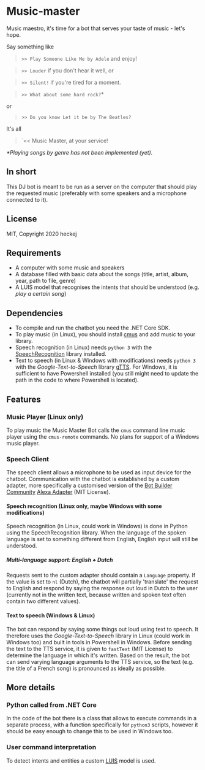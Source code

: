 # Music-master
Music maestro, it's time for a bot that serves your taste of music - let's hope.

Say something like 
> `>> Play Someone Like Me by Adele` and enjoy! 

> `>> Louder` if you don't hear it well, or 

> `>> Silent!` if you're tired for a moment.

> `>> What about some hard rock?`* 

or 

> `>> Do you know Let it be by The Beatles?`

It's all
> `<< Music Master, at your service!

_*Playing songs by genre has not been implemented (yet)._

## In short
This DJ bot is meant to be run as a server on the computer that should play the requested music (preferably with some speakers and a microphone connected to it).

## License
MIT, Copyright 2020 heckej

## Requirements
* A computer with some music and speakers
* A database filled with basic data about the songs (title, artist, album, year, path to file, genre)
* A LUIS model that recognises the intents that should be understood (e.g. _play a certain song_)

## Dependencies
* To compile and run the chatbot you need the .NET Core SDK.
* To play music (in Linux), you should install [cmus](https://cmus.github.io/) and add music to your library.
* Speech recognition (in Linux) needs `python 3` with the [SpeechRecognition](https://pypi.org/project/SpeechRecognition/) library installed.
* Text to speech (in Linux & Windows with modifications) needs `python 3` with the _Google-Text-to-Speech_ library [gTTS](https://pypi.org/project/gTTS/). For Windows, it is sufficient to have Powershell installed (you still might need to update the path in the code to where Powershell is located).

## Features
### Music Player (Linux only)
To play music the Music Master Bot calls the `cmus` command line music player using the `cmus-remote` commands. No plans for support of a Windows music player.

### Speech Client
The speech client allows a microphone to be used as input device for the chatbot. Communication with the chatbot is established by a custom adapter, more specifically a customised version of the [Bot Builder Community](https://github.com/BotBuilderCommunity/botbuilder-community-dotnet) [Alexa Adapter](https://github.com/BotBuilderCommunity/botbuilder-community-dotnet/tree/develop/libraries/Bot.Builder.Community.Adapters.Alexa) (MIT License).

#### Speech recognition (Linux only, maybe Windows with some modifications)
Speech recognition (in Linux, could work in Windows) is done in Python using the SpeechRecognition library. When the language of the spoken language is set to something different from English, English input will still be understood.
##### Multi-language support: English + Dutch
Requests sent to the custom adapter should contain a `Language` property. If the value is set to `nl` (Dutch), the chatbot will partially 'translate' the request to English and respond by saying the response out loud in Dutch to the user (currently not in the written text, because written and spoken text often contain two different values).
#### Text to speech (Windows & Linux)
The bot can respond by saying some things out loud using text to speech. It therefore uses the _Google-Text-to-Speech_ library in Linux (could work in Windows too) and built in tools in Powershell in Windows. Before sending the text to the TTS service, it is given to `fastText` (MIT License) to determine the language in which it's written. Based on the result, the bot can send varying language arguments to the TTS service, so the text (e.g. the title of a French song) is pronounced as ideally as possible.

## More details
### Python called from .NET Core
In the code of the bot there is a class that allows to execute commands in a separate process, with a function specifically for `python3` scripts, however it should be easy enough to change this to be used in Windows too.

### User command interpretation
To detect intents and entities a custom [LUIS](https://luis.ai) model is used.
